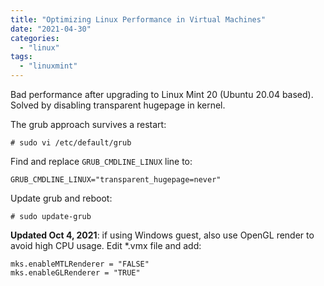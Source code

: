 ```yaml
---
title: "Optimizing Linux Performance in Virtual Machines"
date: "2021-04-30"
categories: 
  - "linux"
tags: 
  - "linuxmint"
---
```


Bad performance after upgrading to Linux Mint 20 (Ubuntu 20.04 based). Solved by disabling transparent hugepage in kernel.

The grub approach survives a restart:

```
# sudo vi /etc/default/grub
```

Find and replace `GRUB_CMDLINE_LINUX` line to:

```
GRUB_CMDLINE_LINUX="transparent_hugepage=never"
```

Update grub and reboot:

```
# sudo update-grub
```

**Updated Oct 4, 2021**: if using Windows guest, also use OpenGL render to avoid high CPU usage. Edit \*.vmx file and add:

```
mks.enableMTLRenderer = "FALSE"
mks.enableGLRenderer = "TRUE"
```
